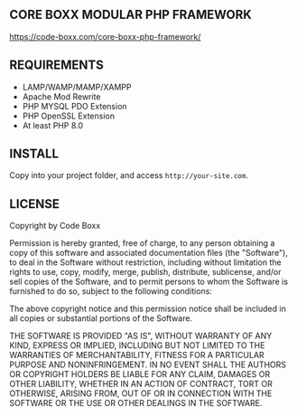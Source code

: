 ## CORE BOXX MODULAR PHP FRAMEWORK
https://code-boxx.com/core-boxx-php-framework/

## REQUIREMENTS
* LAMP/WAMP/MAMP/XAMPP
* Apache Mod Rewrite
* PHP MYSQL PDO Extension
* PHP OpenSSL Extension
* At least PHP 8.0

## INSTALL
Copy into your project folder, and access `http://your-site.com`.

## LICENSE
Copyright by Code Boxx

Permission is hereby granted, free of charge, to any person obtaining a copy
of this software and associated documentation files (the "Software"), to deal
in the Software without restriction, including without limitation the rights
to use, copy, modify, merge, publish, distribute, sublicense, and/or sell
copies of the Software, and to permit persons to whom the Software is
furnished to do so, subject to the following conditions:

The above copyright notice and this permission notice shall be included in all
copies or substantial portions of the Software.

THE SOFTWARE IS PROVIDED "AS IS", WITHOUT WARRANTY OF ANY KIND, EXPRESS OR
IMPLIED, INCLUDING BUT NOT LIMITED TO THE WARRANTIES OF MERCHANTABILITY,
FITNESS FOR A PARTICULAR PURPOSE AND NONINFRINGEMENT. IN NO EVENT SHALL THE
AUTHORS OR COPYRIGHT HOLDERS BE LIABLE FOR ANY CLAIM, DAMAGES OR OTHER
LIABILITY, WHETHER IN AN ACTION OF CONTRACT, TORT OR OTHERWISE, ARISING FROM,
OUT OF OR IN CONNECTION WITH THE SOFTWARE OR THE USE OR OTHER DEALINGS IN THE
SOFTWARE.